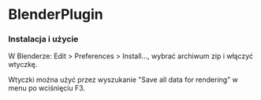 # BlenderPlugin

### Instalacja i użycie

W Blenderze: Edit > Preferences > Install..., wybrać archiwum zip i włączyć wtyczkę.

Wtyczki można użyć przez wyszukanie "Save all data for rendering" w menu po wciśnięciu F3.